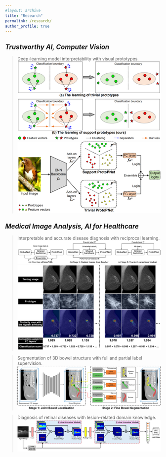```yaml
---
#layout: archive
title: "Research"
permalink: /research/
author_profile: true
---
```




## *Trustworthy AI, Computer Vision*

> Deep-learning model interpretability with visual prototypes.
>![Words](./image/STProtoPNet-intro.png)
>![Words](./image/STProtoPNet.png)


## *Medical Image Analysis, AI for Healthcare*

> Interpretable and accurate disease diagnosis with reciprocal learning.
>![Words](./image/InterNRL_overview.png)
>![Words](./image/InterNRL.png)


> Segmentation of 3D bowel structure with full and partial label supervision.
>![Words](./image/BowelNet.png)


> Diagnosis of retinal diseases with lesion-related domain knowledge. 
![Words](./image/LACNN.png)

